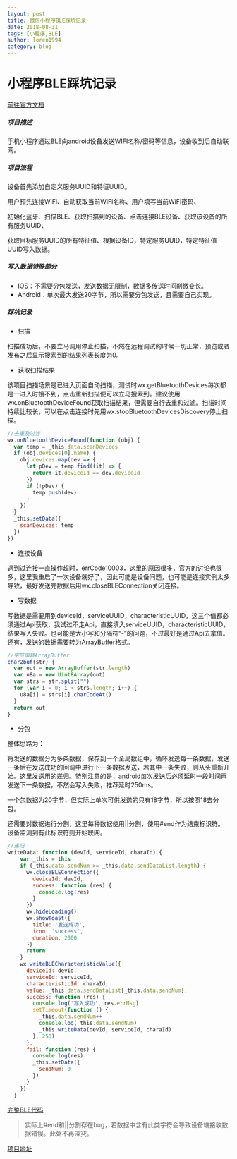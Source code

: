 ```yaml
---
layout: post
title: 微信小程序BLE踩坑记录
date: 2018-08-31
tags: [小程序,BLE]
author: loren1994
category: blog
---
```


# 小程序BLE踩坑记录
[前往官方文档](https://developers.weixin.qq.com/miniprogram/dev/api/bluetooth.html)

##### 项目描述

手机小程序通过BLE向android设备发送WIFI名称/密码等信息，设备收到后自动联网。

##### 项目流程

设备首先添加自定义服务UUID和特征UUID。

用户预先连接WiFi、自动获取当前WiFi名称、用户填写当前WiFi密码、

初始化蓝牙、扫描BLE、获取扫描到的设备、点击连接BLE设备、获取该设备的所有服务UUID、

获取目标服务UUID的所有特征值、根据设备ID，特定服务UUID，特定特征值UUID写入数据。

##### 写入数据特殊部分

* IOS：不需要分包发送，发送数据无限制，数据多传送时间削微变长。
* Android：单次最大发送20字节，所以需要分包发送，且需要自己实现。

##### 踩坑记录

* 扫描

扫描成功后，不要立马调用停止扫描，不然在远程调试的时候一切正常，预览或者发布之后显示搜索到的结果列表长度为0。

* 获取扫描结果

该项目扫描场景是已进入页面自动扫描，测试时wx.getBluetoothDevices每次都是一进入时搜不到，点击重新扫描便可以立马搜索到。建议使用wx.onBluetoothDeviceFound获取扫描结果，但需要自行去重和过滤。扫描时间持续比较长，可以在点击连接时先用wx.stopBluetoothDevicesDiscovery停止扫描。

~~~~js
//去重及过滤
wx.onBluetoothDeviceFound(function (obj) {
  var temp = _this.data.scanDevices
  if (obj.devices[0].name) {
    obj.devices.map(dev => {
      let pDev = temp.find((it) => {
        return it.deviceId == dev.deviceId
      })
      if (!pDev) {
        temp.push(dev)
      }
    })
  }
  _this.setData({
    scanDevices: temp
  })
})
~~~~

* 连接设备

遇到过连接一直操作超时，errCode10003，这里的原因很多，官方的讨论也很多，这里我重启了一次设备就好了，因此可能是设备问题，也可能是连接实例太多导致，最好发送完数据后用wx.closeBLEConnection关闭连接。

* 写数据

写数据是需要用到deviceId，serviceUUID，characteristicUUID，这三个值都必须通过Api获取，我试过不走Api，直接填入serviceUUID，characteristicUUID，结果写入失败。也可能是大小写和分隔符“-”的问题，不过最好是通过Api去拿值。还有，发送的数据需要转为ArrayBuffer格式。

~~~~js
//字符串转ArrayBuffer
char2buf(str) {
  var out = new ArrayBuffer(str.length)
  var u8a = new Uint8Array(out)
  var strs = str.split("")
  for (var i = 0; i < strs.length; i++) {
    u8a[i] = strs[i].charCodeAt()
  }
  return out
}
~~~~

* 分包

整体思路为：

将发送的数据分为多条数据，保存到一个全局数组中，循环发送每一条数据，发送一条后在发送成功的回调中进行下一条数据发送，若其中一条失败，则从头重新开始。这里发送用的递归。特别注意的是，android每次发送后必须延时一段时间再发送下一条数据，不然会写入失败，推荐延时250ms。

一个包数据为20字节，但实际上单次可供发送的只有18字节，所以按照18去分包。

还需要对数据进行分割，这里每种数据使用\|\|分割，使用#end作为结束标识符。设备监测到有此标识符则开始联网。

~~~~javascript
//递归
writeData: function (devId, serviceId, charaId) {
    var _this = this
    if (_this.data.sendNum >= _this.data.sendDataList.length) {
      wx.closeBLEConnection({
        deviceId: devId,
        success: function (res) {
          console.log(res)
        }
      })
      wx.hideLoading()
      wx.showToast({
        title: '发送成功',
        icon: 'success',
        duration: 2000
      })
      return
    }
    wx.writeBLECharacteristicValue({
      deviceId: devId,
      serviceId: serviceId,
      characteristicId: charaId,
      value: _this.data.sendDataList[_this.data.sendNum],
      success: function (res) {
        console.log('写入成功', res.errMsg)
        setTimeout(function () {
          _this.data.sendNum++
          console.log(_this.data.sendNum)
          _this.writeData(devId, serviceId, charaId)
        }, 250)
      },
      fail: function (res) {
        console.log(res)
        _this.setData({
          sendNum: 0
        })
      }
    })
  }
~~~~



[完整BLE代码](https://github.com/Loren1994/wx-mini/blob/master/pages/bluetooth/bluetooth.js)

> 实际上#end和\|\|分割存在bug，若数据中含有此类字符会导致设备端接收数据错误。此处不再深究。

[项目地址](https://github.com/Loren1994/wx-mini)
